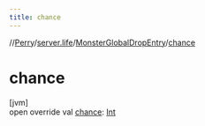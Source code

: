 ```yaml
---
title: chance
---
```

//[Perry](../../../index.html)/[server.life](../index.html)/[MonsterGlobalDropEntry](index.html)/[chance](chance.html)



# chance



[jvm]\
open override val [chance](chance.html): [Int](https://kotlinlang.org/api/latest/jvm/stdlib/kotlin/-int/index.html)




